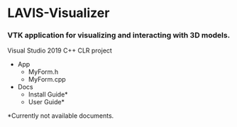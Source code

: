 # LAVIS-Visualizer
### VTK application for visualizing and interacting with 3D models.

Visual Studio 2019 C++ CLR project

- App
  - MyForm.h
  - MyForm.cpp
- Docs
  - Install Guide*
  - User Guide*

*Currently not available documents.
